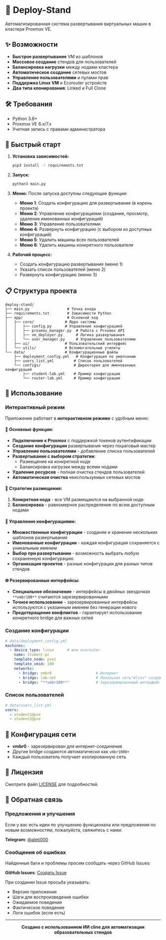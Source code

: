 # 🚀 Deploy-Stand

Автоматизированная система развертывания виртуальных машин в кластере Proxmox VE.

## ✨ Возможности

- **Быстрое развертывание** VM из шаблонов
- **Массовое создание** стендов для пользователей
- **Балансировка нагрузки** между нодами кластера
- **Автоматическое создание** сетевых мостов
- **Управление пользователями** и пулами прав
- **Поддержка Linux VM** и Ecorouter устройств
- **Два типа клонирования**: Linked и Full Clone

## 🛠️ Требования

- Python 3.8+
- Proxmox VE 6.x/7.x
- Учетная запись с правами администратора

## 🚀 Быстрый старт

1. **Установка зависимостей:**
   ```bash
   pip3 install -r requirements.txt
   ```

2. **Запуск:**
   ```bash
   python3 main.py
   ```

3. **Меню:**
   После запуска доступны следующие функции:
   - **Меню 1**: Создать конфигурацию для развертывания (в корень проекта)
   - **Меню 2**: Управление конфигурациями (создание, просмотр, удаление именованных конфигураций)
   - **Меню 3**: Управление пользователями
   - **Меню 4**: Развернуть конфигурацию (с выбором из доступных конфигураций)
   - **Меню 5**: Удалить машины всех пользователей
   - **Меню 6**: Удалить машины конкретного пользователя

4. **Рабочий процесс:**
   - Создать конфигурацию развертывания (меню 1)
   - Указать список пользователей (меню 2)
   - Развернуть конфигурацию (меню 3)

## 📋 Структура проекта

```
deploy-stand/
├── main.py                 # Точка входа
├── requirements.txt        # Зависимости Python
├── app/                    # Основной код
│   ├── core/              # Ядро системы
│   │   ├── config.py      # Управление конфигурацией
│   │   ├── proxmox_manager.py  # Работа с Proxmox API
│   │   ├── vm_deployer.py      # Логика развертывания
│   │   └── user_manager.py     # Управление пользователями
│   ├── ui/                # Пользовательский интерфейс
│   └── utils/             # Вспомогательные утилиты
└── data/                  # Конфигурационные файлы
    ├── deployment_config.yml   # Конфигурация по умолчанию
    ├── users_list.yml         # Список пользователей
    └── configs/               # Директория для именованных конфигураций
        ├── student-lab.yml    # Пример конфигурации
        └── router-lab.yml     # Пример конфигурации
```

## 📖 Использование

### Интерактивный режим

Приложение работает в **интерактивном режиме** с удобным меню:

#### 🎯 Основные функции:
- **Подключение к Proxmox** с поддержкой токенов аутентификации
- **Создание конфигурации** развертывания через пошаговый мастер
- **Управление пользователями** - добавление списка пользователей
- **Развертывание с выбором стратегии**:
  - Размещение на конкретной ноде
  - Балансировка нагрузки между всеми нодами
- **Удаление ресурсов** - полная очистка стендов пользователей
- **Автоматическая очистка** неиспользуемых сетевых мостов

#### 🔧 Стратегии размещения:
1. **Конкретная нода** - все VM размещаются на выбранной ноде
2. **Балансировка** - равномерное распределение по всем доступным нодами

#### 📁 Управление конфигурациями:
- **Множественные конфигурации** - создание и хранение нескольких шаблонов развертывания
- **Именованные конфигурации** - каждая конфигурация сохраняется с уникальным именем
- **Выбор при развертывании** - возможность выбрать любую сохраненную конфигурацию
- **Организация проектов** - разные конфигурации для разных типов стендов

#### 🌐 Резервированные интерфейсы:
- **Специальное обозначение** - интерфейсы в двойных звездочках `**vmbr100**` считаются зарезервированными
- **Точное использование** - зарезервированные интерфейсы используются с указанным именем без генерации нового
- **Предотвращение конфликтов** - гарантирует использование конкретного bridge для важных сетей

### Создание конфигурации

```yaml
# data/deployment_config.yml
machines:
  - device_type: linux      # или ecorouter
    name: student-pc
    template_node: pve1
    template_vmid: 100
    networks:
      - bridge: vmbr0                    # Интернет
      - bridge: lab-net                  # Локальная сеть"Alias" создаваемой сети
      - bridge: "**vmbr100**"            # Зарезервированный интерфейс
```

### Список пользователей

```yaml
# data/users_list.yml
users:
  - student1@pve
  - student2@pve
```

## 🔧 Конфигурация сети

- **vmbr0** - зарезервирован для интернет-соединения
- Другие bridge создаются автоматически как `vmbr1000+`
- Каждый пользователь получает изолированную сеть

## 📄 Лицензия

Смотрите файл [LICENSE](LICENSE) для подробностей.

## 💬 Обратная связь

### Предложения и улучшения
Если у вас есть идеи по улучшению функционала или предложения по новым возможностям, пожалуйста, свяжитесь с нами:

**Telegram**: [@aleti000](https://t.me/aleti000)

### Сообщения об ошибках
Найденные баги и проблемы просим сообщать через GitHub Issues:

**GitHub Issues**: [Создать Issue](https://github.com/aleti000/deploy-stand/issues)

При создании Issue просьба указывать:
- Версию приложения
- Шаги для воспроизведения ошибки
- Ожидаемое поведение
- Фактическое поведение
- Логи ошибок (если есть)

---

<div align="center">
  <strong>Создано с использованием ИИ cline для автоматизации образовательных стендов</strong>
</div>
